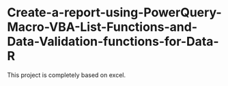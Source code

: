 # Create-a-report-using-PowerQuery-Macro-VBA-List-Functions-and-Data-Validation-functions-for-Data-R
This project is completely based on excel.
